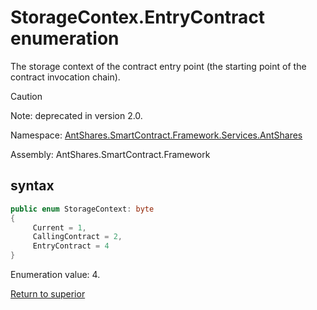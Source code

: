 # StorageContex.EntryContract enumeration

The storage context of the contract entry point (the starting point of the contract invocation chain).

> [!Caution]
> Note: deprecated in version 2.0.

Namespace: [AntShares.SmartContract.Framework.Services.AntShares](../../AntShares.md)

Assembly: AntShares.SmartContract.Framework

## syntax

```c#
public enum StorageContext: byte
{
     Current = 1,
     CallingContract = 2,
     EntryContract = 4
}
```

Enumeration value: 4.



[Return to superior](../StorageContex.md)
